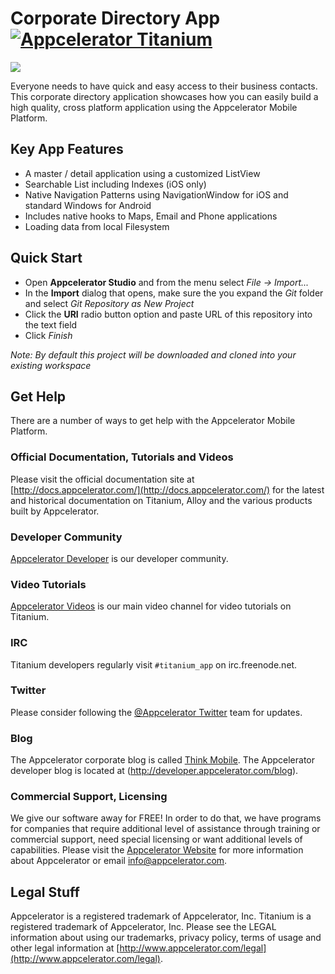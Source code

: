 [titanium-badge]:http://www-static.appcelerator.com/badges/titanium-git-badge-sq.png
[expanded-app]:https://github.com/appcelerator-se/corporate-directory/blob/master/screenshots/directory-expanded.png?raw=true

Corporate Directory App [![Appcelerator Titanium](http://www-static.appcelerator.com/badges/titanium-git-badge-sq.png)](http://appcelerator.com/titanium/)
=======================

![][expanded-app]


Everyone needs to have quick and easy access to their business contacts. This corporate directory application showcases how you can easily build a high quality, cross platform application using the Appcelerator Mobile Platform.

Key App Features
----------------
+ A master / detail application using a customized ListView
+ Searchable List including Indexes (iOS only)
+ Native Navigation Patterns using NavigationWindow for iOS and standard Windows for Android
+ Includes native hooks to Maps, Email and Phone applications
+ Loading data from local Filesystem

Quick Start
-----------
+ Open **Appcelerator Studio** and from the menu select _File -> Import..._
+ In the **Import** dialog that opens, make sure the you expand the _Git_ folder and select _Git Repository as New Project_
+ Click the **URI** radio button option and paste URL of this repository into the text field
+ Click _Finish_

_Note: By default this project will be downloaded and cloned into your existing workspace_

Get Help
------------

There are a number of ways to get help with the Appcelerator Mobile Platform.

### Official Documentation, Tutorials and Videos

Please visit the official documentation site at [http://docs.appcelerator.com/](http://docs.appcelerator.com/) for the latest and historical documentation on Titanium, Alloy and the various products built by Appcelerator.

### Developer Community 

[Appcelerator Developer](http://developer.appcelerator.com) is our developer community.  

### Video Tutorials

[Appcelerator Videos](http://www.vimeo.com/appcelerator) is our main video channel
for video tutorials on Titanium.

### IRC 

Titanium developers regularly visit `#titanium_app` on irc.freenode.net.

### Twitter

Please consider following the [@Appcelerator Twitter](http://www.twitter.com/appcelerator)
team for updates.

### Blog

The Appcelerator corporate blog is called [Think Mobile](http://thinkmobile.appcelerator.com/blog).
The Appcelerator developer blog is located at (http://developer.appcelerator.com/blog).

### Commercial Support, Licensing

We give our software away for FREE!  In order to do that, we have programs for 
companies that require additional level of assistance through training or commercial support,
need special licensing or want additional levels of capabilities.  Please visit the
[Appcelerator Website](http://www.appcelerator.com) for more information about Appcelerator or
email [info@appcelerator.com](mailto:info@appcelerator.com).


Legal Stuff
-----------

Appcelerator is a registered trademark of Appcelerator, Inc. Titanium is 
a registered trademark of Appcelerator, Inc.  Please see the LEGAL information about using our trademarks,
privacy policy, terms of usage and other legal information at [http://www.appcelerator.com/legal](http://www.appcelerator.com/legal).
